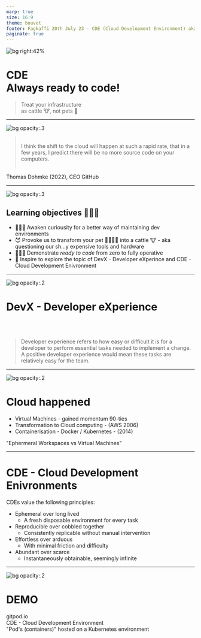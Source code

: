 ```yaml
---
marp: true
size: 16:9
theme: bouvet
footer: Fagkaffi 20th July 23 - CDE (Cloud Development Environment) aka. ephermeral workspaces
paginate: true  
---
```

<!-- _class: lead -->
![bg right:42%](./resources/zabou-2290189_1280.jpg)
# CDE<br>Always ready to code!

>Treat your infrastructure<br>as cattle 🐮, not pets 🦮

---
<style scoped>
section blockquote {
  font-size: 1.5rem;
  text-align: center;
  vertical-align: center;
  margin-top: 1rem;
}
</style>
![bg opacity:.3](./resources/street-art-1183812_1280.jpg)
><br>I think the shift to the cloud will happen at such a rapid rate, that in a few years, I predict there will be no more source code on your computers.<br><br>

Thomas Dohmke (2022), CEO GitHub

---
![bg opacity:.3](./resources/peace-g3bf9dbf34_1280.jpg)
## Learning objectives 👩🏽‍🏫

* 👨🏼‍💻 Awaken curiousity for a better way of maintaining dev environments
* 😈 Provoke us to transform your pet 🧙🏼‍♂️🦮 into a cattle 🐮 - aka questioning our sh...y expensive tools and hardware
* 👩🏽‍💻 Demonstrate _ready to code_ from zero to fully operative
* 🤩 Inspire to explore the topic of DevX - Developer eXperince and CDE - Cloud Development Enivronment

---
![bg opacity:.2](./resources/graffiti-508272_1920.jpg)
# DevX - Developer eXperience
<br><br>

>Developer experience refers to how easy or difficult it is for a developer to perform essential tasks needed to implement a change. A positive developer experience would mean these tasks are relatively easy for the team.

---
![bg opacity:.2](./resources/mural-4121994_1280.jpg)
# Cloud happened

* Virtual Machines - gained momentum 90-ties
* Transformation to Cloud computing - (AWS 2006)
* Containerisation - Docker / Kubernetes - (2014)

"Ephermeral Workspaces vs Virtual Machines"

---
# CDE - Cloud Development Enivronments

CDEs value the following principles:

* Ephemeral over long lived
  - A fresh disposable environment for every task
* Reproducible over cobbled together
  - Consistently replicable without manual intervention
* Effortless over arduous
  - With minimal friction and difficulty
* Abundant over scarce
  - Instantaneously obtainable, seemingly infinite

---
<style scoped>
section h1 {
  font-size: 5.5rem;
}
</style>
![bg opacity:.2](./resources/graffiti-g33e6f651e_1280.jpg)
<!-- _class: lead -->
# DEMO

gitpod.io<br>CDE - Cloud Development Environment
<br>
"Pod's (containers)" hosted on a Kubernetes environment